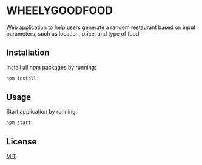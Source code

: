 # WHEELYGOODFOOD

Web application to help users generate a random restaurant based on input parameters, such as location, price, and type of food.

## Installation

Install all npm packages by running:

```bash
npm install
```

## Usage

Start application by running:

```bash
npm start
```

## License
[MIT](https://choosealicense.com/licenses/mit/)
